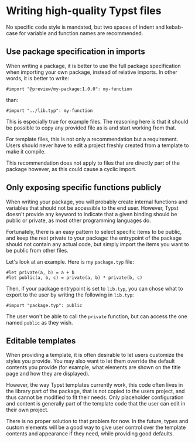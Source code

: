 # Writing high-quality Typst files

No specific code style is mandated, but two spaces of indent and kebab-case for
variable and function names are recommended.

## Use package specification in imports

When writing a package, it is better to use the full package specification
when importing your own package, instead of relative imports. In other words,
it is better to write:

```typ
#import "@preview/my-package:1.0.0": my-function
```

than:

```typ
#import "../lib.typ": my-function
```

This is especially true for example files. The reasoning here is that
it should be possible to copy any provided file as is and start working
from that.

For template files, this is not only a recommendation but a requirement. Users
should never have to edit a project freshly created from a template to make it
compile.

This recommendation does not apply to files that are directly part of the package
however, as this could cause a cyclic import.

## Only exposing specific functions publicly

When writing your package, you will probably create internal functions
and variables that should not be accessible to the end user. However,
Typst doesn't provide any keyword to indicate that a given binding should
be public or private, as most other programming languages do.

Fortunately, there is an easy pattern to select specific items to be public,
and keep the rest private to your package: the entrypoint of the package
should not contain any actual code, but simply import the items you want to
be public from other files.

Let's look at an example. Here is my `package.typ` file:

```typ
#let private(a, b) = a + b
#let public(a, b, c) = private(a, b) * private(b, c)
```

Then, if your package entrypoint is set to `lib.typ`, you can chose what
to export to the user by writing the following in `lib.typ`:

```typ
#import "package.typ": public
```

The user won't be able to call the `private` function, but can access the one
named `public` as they wish.

## Editable templates

When providing a template, it is often desirable to let users customize the
styles you provide. You may also want to let them override the default contents
you provide (for example, what elements are shown on the title page and how they
are displayed).

However, the way Typst templates currently work, this code often lives in the
library part of the package, that is not copied to the users project, and thus
cannot be modified to fit their needs. Only placeholder configuration and
content is generally part of the template code that the user can edit in their
own project.

There is no proper solution to that problem for now. In the future, types
and custom elements will be a good way to give user control over the template
contents and appearance if they need, while providing good defaults.
